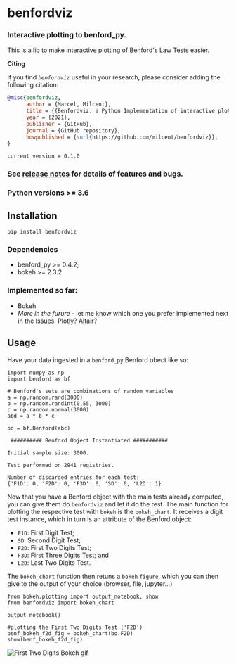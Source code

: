 # benfordviz

### Interactive plotting to benford_py.

This is a lib to make interactive plotting of Benford's Law Tests easier.


**Citing**


If you find *`benfordviz`* useful in your research, please consider adding the following citation:

```bibtex
@misc{benfordviz,
      author = {Marcel, Milcent},
      title = {{Benfordviz: a Python Implementation of interactive plotting for Benford's Law Tests}},
      year = {2021},
      publisher = {GitHub},
      journal = {GitHub repository},
      howpublished = {\url{https://github.com/milcent/benfordviz}},
}
```
`current version = 0.1.0`

### See [release notes](https://github.com/milcent/benfordviz/releases/) for details of features and bugs.

### Python versions >= 3.6

## Installation

`pip install benfordviz`

### Dependencies

- benford_py >= 0.4.2;
- bokeh >= 2.3.2

### Implemented so far:

- Bokeh
- *More in the furure* - let me know which one you prefer implemented next in the [Issues](https://github.com/milcent/benfordviz/issues). Plotly? Altair?

## Usage

Have your data ingested in a `benford_py` Benford obect like so:

```{Python}
import numpy as np
import benford as bf

# Benford's sets are combinations of random variables
a = np.random.rand(3000)
b = np.random.randint(0,55, 3000)
c = np.random.normal(3000)
abd = a * b * c

bo = bf.Benford(abc)
```

```{Python}
 ########## Benford Object Instantiated ########### 

Initial sample size: 3000.

Test performed on 2941 registries.

Number of discarded entries for each test:
{'F1D': 0, 'F2D': 0, 'F3D': 0, 'SD': 0, 'L2D': 1}
```

Now that you have a Benford object with the main tests already computed, you can give them do `benfordviz` and let it do the rest. The main function for plotting the respective test with `bokeh` is the `bokeh_chart`. It receives a digit test instance, which in turn is an attribute of the Benford object:

- `F1D`: First Digit Test;
- `SD`: Second Digit Test;
- `F2D`: First Two Digits Test;
- `F3D`: First Three Digits Test; and
- `L2D`: Last Two Digits Test.

The `bokeh_chart` function then retuns a `bokeh` `figure`, which you can then give to the output of your choice (browser, file, jupyter...)

```{Python}
from bokeh.plotting import output_notebook, show
from benfordviz import bokeh_chart

output_notebook()
```

```{Python}
#plotting the First Two Digits Test ('F2D')
benf_bokeh_f2d_fig = bokeh_chart(bo.F2D)
show(benf_bokeh_f2d_fig)
```

![First Two Digits Bokeh gif](https://github.com/milcent/benfordviz/blob/main/figures/f2d_bokeh_gif.gif)
